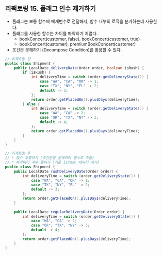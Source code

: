 ## 리팩토링 15. 플래그 인수 제거하기
- 플래그는 보통 함수에 매개변수로 전달해서, 함수 내부의 로직을 분기하는데 사용한다.
- 플래그를 사용한 함수는 차이를 파악하기 어렵다.
    - bookConcert(customer, false), bookConcert(customer, true)
    - bookConcert(customer), premiumBookConcert(customer)
- 조건문 분해하기 (Decompose Condition)를 활용할 수 있다.

````java
// 리팩토링 전
public class Shipment {
    public LocalDate deliveryDate(Order order, boolean isRush) {
        if (isRush) {
            int deliveryTime = switch (order.getDeliveryState()) {
                case "WA", "CA", "OR" -> 1;
                case "TX", "NY", "FL" -> 2;
                default -> 3;
            };
            return order.getPlacedOn().plusDays(deliveryTime);
        } else {
            int deliveryTime = switch (order.getDeliveryState()) {
                case "WA", "CA" -> 2;
                case "OR", "TX", "NY" -> 3;
                default -> 4;
            };
            return order.getPlacedOn().plusDays(deliveryTime);
        }
    }
}
````

````java
// 리팩토링 후
// * 함수 추출하기 (조건문을 분해하여 함수로 추출)
// * 파라미터 개수 줄이기 (기존 isRush 데이터 제거) 
public class Shipment {
    public LocalDate rushDeliveryDate(Order order) {
        int deliveryTime = switch (order.getDeliveryState()) {
            case "WA", "CA", "OR" -> 1;
            case "TX", "NY", "FL" -> 2;
            default -> 3;
        };
        return order.getPlacedOn().plusDays(deliveryTime);
    }
    
    public LocalDate regularDeliveryDate(Order order) {
        int deliveryTime = switch (order.getDeliveryState()) {
            case "WA", "CA" -> 2;
            case "OR", "TX", "NY" -> 3;
            default -> 4;
        };
        return order.getPlacedOn().plusDays(deliveryTime);
    } 
}
````
